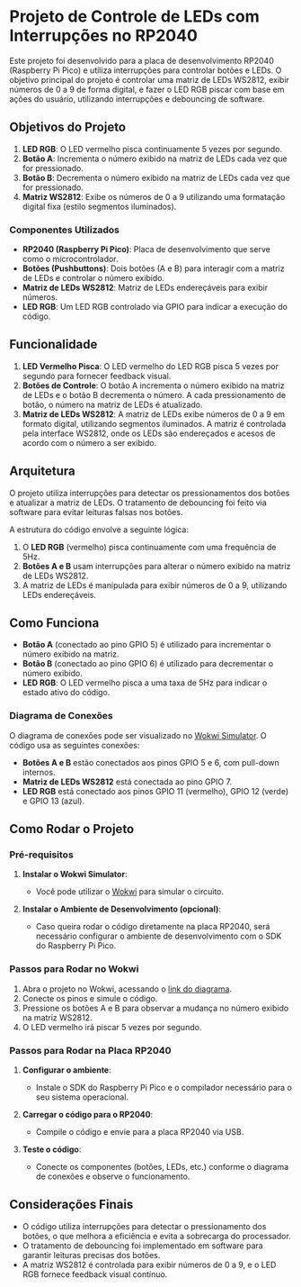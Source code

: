 # Projeto de Controle de LEDs com Interrupções no RP2040

Este projeto foi desenvolvido para a placa de desenvolvimento RP2040 (Raspberry Pi Pico) e utiliza interrupções para controlar botões e LEDs. O objetivo principal do projeto é controlar uma matriz de LEDs WS2812, exibir números de 0 a 9 de forma digital, e fazer o LED RGB piscar com base em ações do usuário, utilizando interrupções e debouncing de software.

## Objetivos do Projeto

1. **LED RGB**: O LED vermelho pisca continuamente 5 vezes por segundo.
2. **Botão A**: Incrementa o número exibido na matriz de LEDs cada vez que for pressionado.
3. **Botão B**: Decrementa o número exibido na matriz de LEDs cada vez que for pressionado.
4. **Matriz WS2812**: Exibe os números de 0 a 9 utilizando uma formatação digital fixa (estilo segmentos iluminados).

### Componentes Utilizados

- **RP2040 (Raspberry Pi Pico)**: Placa de desenvolvimento que serve como o microcontrolador.
- **Botões (Pushbuttons)**: Dois botões (A e B) para interagir com a matriz de LEDs e controlar o número exibido.
- **Matriz de LEDs WS2812**: Matriz de LEDs endereçáveis para exibir números.
- **LED RGB**: Um LED RGB controlado via GPIO para indicar a execução do código.

## Funcionalidade

1. **LED Vermelho Pisca**: O LED vermelho do LED RGB pisca 5 vezes por segundo para fornecer feedback visual.
2. **Botões de Controle**: O botão A incrementa o número exibido na matriz de LEDs e o botão B decrementa o número. A cada pressionamento de botão, o número na matriz de LEDs é atualizado.
3. **Matriz de LEDs WS2812**: A matriz de LEDs exibe números de 0 a 9 em formato digital, utilizando segmentos iluminados. A matriz é controlada pela interface WS2812, onde os LEDs são endereçados e acesos de acordo com o número a ser exibido.

## Arquitetura

O projeto utiliza interrupções para detectar os pressionamentos dos botões e atualizar a matriz de LEDs. O tratamento de debouncing foi feito via software para evitar leituras falsas nos botões.

A estrutura do código envolve a seguinte lógica:
1. O **LED RGB** (vermelho) pisca continuamente com uma frequência de 5Hz.
2. **Botões A e B** usam interrupções para alterar o número exibido na matriz de LEDs WS2812. 
3. A matriz de LEDs é manipulada para exibir números de 0 a 9, utilizando LEDs endereçáveis.

## Como Funciona

- **Botão A** (conectado ao pino GPIO 5) é utilizado para incrementar o número exibido na matriz.
- **Botão B** (conectado ao pino GPIO 6) é utilizado para decrementar o número exibido.
- **LED RGB**: O LED vermelho pisca a uma taxa de 5Hz para indicar o estado ativo do código.

### Diagrama de Conexões

O diagrama de conexões pode ser visualizado no [Wokwi Simulator](https://wokwi.com/). O código usa as seguintes conexões:

- **Botões A e B** estão conectados aos pinos GPIO 5 e 6, com pull-down internos.
- **Matriz de LEDs WS2812** está conectada ao pino GPIO 7.
- **LED RGB** está conectado aos pinos GPIO 11 (vermelho), GPIO 12 (verde) e GPIO 13 (azul).

## Como Rodar o Projeto

### Pré-requisitos

1. **Instalar o Wokwi Simulator**:
   - Você pode utilizar o [Wokwi](https://wokwi.com/) para simular o circuito.
   
2. **Instalar o Ambiente de Desenvolvimento (opcional)**:
   - Caso queira rodar o código diretamente na placa RP2040, será necessário configurar o ambiente de desenvolvimento com o SDK do Raspberry Pi Pico.

### Passos para Rodar no Wokwi

1. Abra o projeto no Wokwi, acessando o [link do diagrama](https://wokwi.com/).
2. Conecte os pinos e simule o código.
3. Pressione os botões A e B para observar a mudança no número exibido na matriz WS2812.
4. O LED vermelho irá piscar 5 vezes por segundo.

### Passos para Rodar na Placa RP2040

1. **Configurar o ambiente**:
   - Instale o SDK do Raspberry Pi Pico e o compilador necessário para o seu sistema operacional.
   
2. **Carregar o código para o RP2040**:
   - Compile o código e envie para a placa RP2040 via USB.
   
3. **Teste o código**:
   - Conecte os componentes (botões, LEDs, etc.) conforme o diagrama de conexões e observe o funcionamento.

## Considerações Finais

- O código utiliza interrupções para detectar o pressionamento dos botões, o que melhora a eficiência e evita a sobrecarga do processador.
- O tratamento de debouncing foi implementado em software para garantir leituras precisas dos botões.
- A matriz WS2812 é controlada para exibir números de 0 a 9, e o LED RGB fornece feedback visual contínuo.

